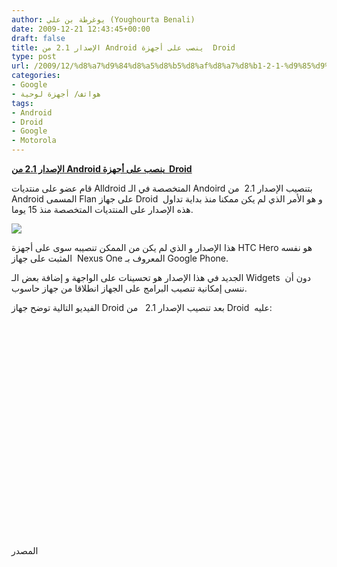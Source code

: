 ```yaml
---
author: يوغرطة بن علي (Youghourta Benali)
date: 2009-12-21 12:43:45+00:00
draft: false
title: الإصدار 2.1 من Android ينصب على أجهزة  Droid
type: post
url: /2009/12/%d8%a7%d9%84%d8%a5%d8%b5%d8%af%d8%a7%d8%b1-2-1-%d9%85%d9%86-android-%d9%8a%d9%86%d8%b5%d8%a8-%d8%b9%d9%84%d9%89-%d8%a3%d8%ac%d9%87%d8%b2%d8%a9-droid/
categories:
- Google
- هواتف/ أجهزة لوحية
tags:
- Android
- Droid
- Google
- Motorola
---
```


[**الإصدار 2.1 من Android ينصب على أجهزة  Droid**](http://www.it-scoop.com/2009/12/%d8%a7%d9%84%d8%a5%d8%b5%d8%af%d8%a7%d8%b1-2-1-%d9%85%d9%86-android-%d9%8a%d9%86%d8%b5%d8%a8-%d8%b9%d9%84%d9%89-%d8%a3%d8%ac%d9%87%d8%b2%d8%a9-droid/)


قام عضو على منتديات Alldroid المتخصصة في الـ Andoird بتنصيب الإصدار 2.1  من Android المسمى Flan على جهاز Droid  و هو الأمر الذي لم يكن ممكنا منذ بداية تداول هذه الإصدار على المنتديات المتخصصة منذ 15 يوما.

[![](http://www.it-scoop.com/wp-content/uploads/2009/12/Android_2.1.jpg)
](http://www.it-scoop.com/2009/12/%d8%a7%d9%84%d8%a5%d8%b5%d8%af%d8%a7%d8%b1-2-1-%d9%85%d9%86-android-%d9%8a%d9%86%d8%b5%d8%a8-%d8%b9%d9%84%d9%89-%d8%a3%d8%ac%d9%87%d8%b2%d8%a9-droid/http://www.it-scoop.com/2009/12/%d8%a7%d9%84%d8%a5%d8%b5%d8%af%d8%a7%d8%b1-2-1-%d9%85%d9%86-android-%d9%8a%d9%86%d8%b5%d8%a8-%d8%b9%d9%84%d9%89-%d8%a3%d8%ac%d9%87%d8%b2%d8%a9-droid/)

هذا الإصدار و الذي لم يكن من الممكن تنصيبه سوى على أجهزة HTC Hero هو نفسه المثبت على جهاز  Nexus One المعروف بـ Google Phone.

الجديد في هذا الإصدار هو تحسينات على الواجهة و إضافة بعض الـ Widgets  دون أن ننسى إمكانية تنصيب البرامج على الجهاز انطلاقا من جهاز حاسوب.

الفيديو التالية توضح جهاز Droid بعد تنصيب الإصدار 2.1   من Droid  عليه:

<!-- more -->

<object classid="clsid:d27cdb6e-ae6d-11cf-96b8-444553540000" width="425" codebase="http://download.macromedia.com/pub/shockwave/cabs/flash/swflash.cab#version=6,0,40,0" height="344"><embed src="http://www.youtube.com/v/9ypkGi9Hxt4&hl=fr_FR&fs=1&" allowscriptaccess="always" height="344" width="425" allowfullscreen="true" type="application/x-shockwave-flash"></embed></object>

المصدر
